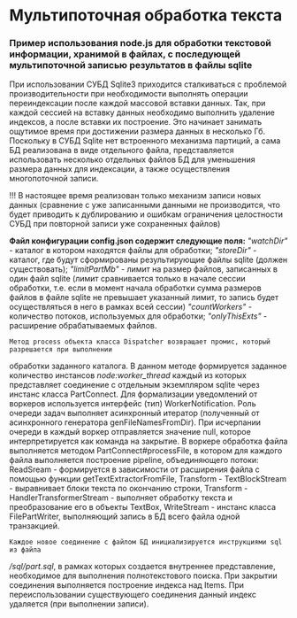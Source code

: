 # Мультипоточная обработка текста

### Пример использования node.js для обработки текстовой информации, хранимой в файлах, с последующей мультипоточной записью результатов в файлы sqlite

При использовании СУБД Sqlite3 приходится сталкиваться с проблемой производительности при необходимости выполнять операции переиндексации после каждой массовой вставки данных. Так, при каждой сессией на вставку данных необходимо выполнить удаление индексов, а
после вставки их построение. Это начинает занимать ощутимое время при достижении размера данных в несколько Гб. Поскольку в СУБД Sqlite нет встроенного механизма партиций, а сама БД реализована в виде отдельного файла, представляется использовать несколько отдельных файлов БД для уменьшения размера данных для индексации, а также осуществления многопоточной записи.

!!! В настоящее время реализован только механизм записи новых данных (сравнение с уже записанными данными не производится, что будет приводить к дублированию и ошибкам ограничения целостности СУБД при повторной записи уже сохраненных файлов) 

**Файл конфигурации config.json содержит следующие поля:**
*"watchDir"* - каталог в котором находятся файлы для обработки;
*"storeDir"* - каталог, где будут сформированы результирующие файлы sqlite (должен существовать);
*"limitPartMb"* - лимит на размер файлов, записанных в один файл sqlite 
    (лимит сравнивается только в начале сессии обработки, т.е. если в момент начала обработки 
    сумма размеров файлов в файле sqlite не превышает указанный лимит, то запись будет 
    осуществляться в него в рамках всей сессии)
*"countWorkers"* - количество потоков, используемых для обработки;
*"onlyThisExts"* - расширение обрабатываемых файлов.

    Метод process объекта класса Dispatcher возвращает промис, который разрешается при выполнении 
обработки заданного каталога. В данном методе формируется заданное количество инстансов 
*node:worker_thread* каждый из которых представляет соединение с отдельным экземпляром sqlite
через инстанс класса PartConnect. Для формализации уведомлений от воркеров 
используется интерфейс (тип) WorkerNotification. Роль очереди задач выполняет асинхронный итератор (полученный от асинхронного генератора genFileNamesFromDir). При исчерпании очереди в каждый воркер
отправляется значение null, которое интерпретируется как команда на закрытие.
    В воркере обработка файла выполняется методом PartConnect#processFile, в котором для каждого
файла выполняется построение pipeline, объединяющего потоки: 
    ReadSream - формируется в зависимости от расширения файла с помощью функции getTextExtractorFromFile,
    Transform - TextBlockStream - выравнивает блоки текста по окончанию строки,
    Transform - HandlerTransformerStream - выполняет обработку текста и преобразование его в объекты TextBox,
    WriteStream - инстанс класса FilePartWriter, выполняющий запись в БД всего файла одной транзакцией.

    Каждое новое соединение с файлом БД инициализируется инструкциями sql из файла
*/sql/part.sql*, в рамках которых создается внутреннее представление, необходимое для выполнения 
полнотекстового поиска. При закрытии соединения выполняется построение индекса над Items. При переиспользовании существующего соединения данный индекс удаляется (при выполнении записи). 




